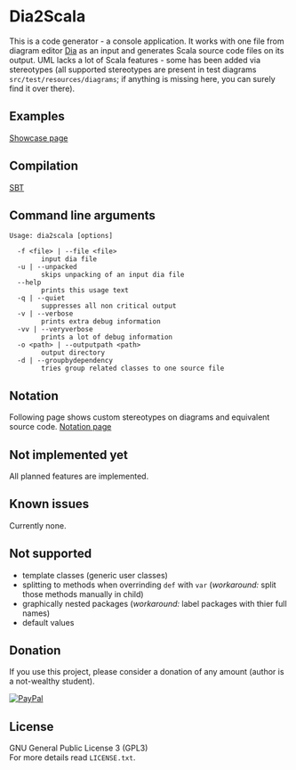 Dia2Scala
=========
This is a code generator - a console application. It works with one file from diagram editor [Dia](http://dia-installer.de/) as an input and generates Scala source code files on its output. UML lacks a lot of Scala features - some has been added via stereotypes (all supported stereotypes are present in test diagrams `src/test/resources/diagrams`; if anything is missing here, you can surely find it over there).


Examples
--------
[Showcase page](https://github.com/mnn/Dia2Scala/blob/master/other/Example.md)


Compilation
-----------
[SBT](http://www.scala-sbt.org/)


Command line arguments
----------------------
```
Usage: dia2scala [options]

  -f <file> | --file <file>
        input dia file
  -u | --unpacked
        skips unpacking of an input dia file
  --help
        prints this usage text
  -q | --quiet
        suppresses all non critical output
  -v | --verbose
        prints extra debug information
  -vv | --veryverbose
        prints a lot of debug information
  -o <path> | --outputpath <path>
        output directory
  -d | --groupbydependency
        tries group related classes to one source file
```


Notation
--------
Following page shows custom stereotypes on diagrams and equivalent source code.
[Notation page](https://github.com/mnn/Dia2Scala/blob/master/other/Notation.md)


Not implemented yet
-------------------
All planned features are implemented.


Known issues
------------
Currently none.


Not supported
-------------
*  template classes (generic user classes)
*  splitting to methods when overrinding `def` with `var` (*workaround:* split those methods manually in child)
*  graphically nested packages (*workaround:* label packages with thier full names)
*  default values


Donation
--------
If you use this project, please consider a donation of any amount (author is a not-wealthy student).

[![PayPal](https://www.paypalobjects.com/en_US/i/btn/btn_donate_SM.gif)](https://www.paypal.com/cgi-bin/webscr?cmd=_donations&business=U6PGB7P24WWSU&lc=CZ&item_name=monnef%20%2d%20Dia2Scala&currency_code=CZK&bn=PP%2dDonationsBF%3abtn_donate_SM%2egif%3aNonHosted)


License
-------
GNU General Public License 3 (GPL3)  
For more details read `LICENSE.txt`.
